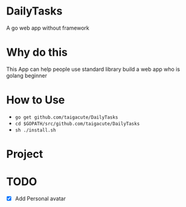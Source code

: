 # DailyTasks
A  go web app without framework
# Why do this

This App can help people use standard library build a web app who is golang beginner  
# How to Use
- `go get github.com/taigacute/DailyTasks`
- `cd $GOPATH/src/github.com/taigacute/DailyTasks`
- `sh ./install.sh`

# Project

# TODO
- [x] Add Personal avatar
